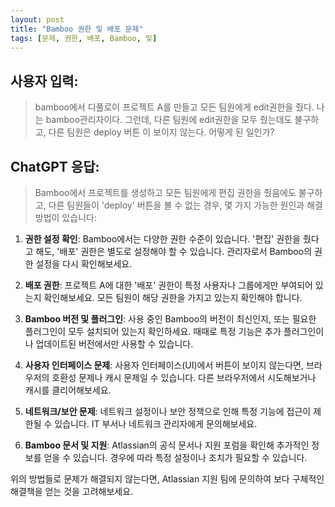 ```yaml
---
layout: post
title: "Bamboo 권한 및 배포 문제"
tags: [문제, 권한, 배포, Bamboo, 및]
---
```


## 사용자 입력:
> bamboo에서 디풀로이 프로젝트  A를 만들고 모든 팀원에게 edit권한을 줬다. 나는 bamboo관리자이다. 그런데, 다른 팀원에 edit권한을 모두 줬는데도 불구하고, 다른 팀원은 deploy 버튼 이 보이지 않는다. 어떻게 된 일인가?

## ChatGPT 응답:
> Bamboo에서 프로젝트를 생성하고 모든 팀원에게 편집 권한을 줬음에도 불구하고, 다른 팀원들이 'deploy' 버튼을 볼 수 없는 경우, 몇 가지 가능한 원인과 해결 방법이 있습니다:

1. **권한 설정 확인**: Bamboo에서는 다양한 권한 수준이 있습니다. '편집' 권한을 줬다고 해도, '배포' 권한은 별도로 설정해야 할 수 있습니다. 관리자로서 Bamboo의 권한 설정을 다시 확인해보세요.

2. **배포 권한**: 프로젝트 A에 대한 '배포' 권한이 특정 사용자나 그룹에게만 부여되어 있는지 확인해보세요. 모든 팀원이 해당 권한을 가지고 있는지 확인해야 합니다.

3. **Bamboo 버전 및 플러그인**: 사용 중인 Bamboo의 버전이 최신인지, 또는 필요한 플러그인이 모두 설치되어 있는지 확인하세요. 때때로 특정 기능은 추가 플러그인이나 업데이트된 버전에서만 사용할 수 있습니다.

4. **사용자 인터페이스 문제**: 사용자 인터페이스(UI)에서 버튼이 보이지 않는다면, 브라우저의 호환성 문제나 캐시 문제일 수 있습니다. 다른 브라우저에서 시도해보거나 캐시를 클리어해보세요.

5. **네트워크/보안 문제**: 네트워크 설정이나 보안 정책으로 인해 특정 기능에 접근이 제한될 수 있습니다. IT 부서나 네트워크 관리자에게 문의해보세요.

6. **Bamboo 문서 및 지원**: Atlassian의 공식 문서나 지원 포럼을 확인해 추가적인 정보를 얻을 수 있습니다. 경우에 따라 특정 설정이나 조치가 필요할 수 있습니다.

위의 방법들로 문제가 해결되지 않는다면, Atlassian 지원 팀에 문의하여 보다 구체적인 해결책을 얻는 것을 고려해보세요.

